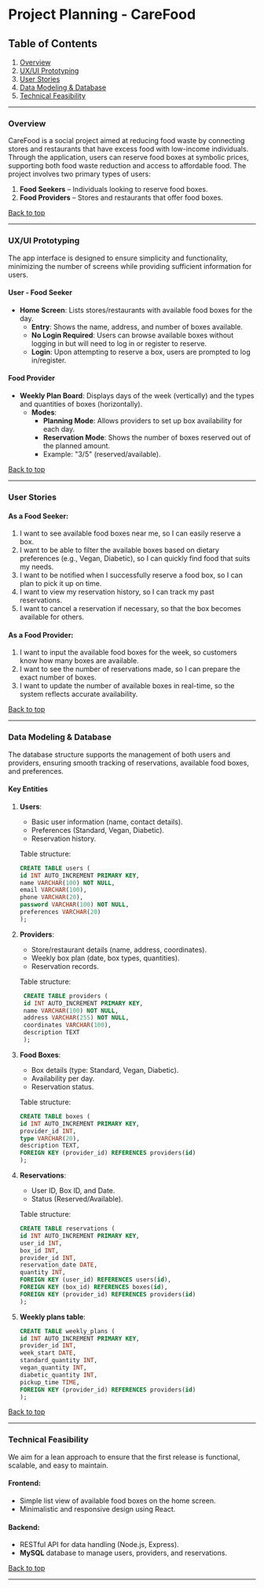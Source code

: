 # Project Planning - CareFood

## Table of Contents

1. [Overview](#overview)
2. [UX/UI Prototyping](#uxui-prototyping)
3. [User Stories](#user-stories)
4. [Data Modeling & Database](#data-modeling--database)
5. [Technical Feasibility](#technical-feasibility)

---

### Overview

CareFood is a social project aimed at reducing food waste by connecting stores and restaurants that have excess food with low-income individuals. Through the application, users can reserve food boxes at symbolic prices, supporting both food waste reduction and access to affordable food. The project involves two primary types of users:

1. **Food Seekers** – Individuals looking to reserve food boxes.
2. **Food Providers** – Stores and restaurants that offer food boxes.

[Back to top](#table-of-contents)

---

### UX/UI Prototyping

The app interface is designed to ensure simplicity and functionality, minimizing the number of screens while providing sufficient information for users.

#### **User - Food Seeker**

- **Home Screen**: Lists stores/restaurants with available food boxes for the day.
  - **Entry**: Shows the name, address, and number of boxes available.
  - **No Login Required**: Users can browse available boxes without logging in but will need to log in or register to reserve.
  - **Login**: Upon attempting to reserve a box, users are prompted to log in/register.

#### **Food Provider**

- **Weekly Plan Board**: Displays days of the week (vertically) and the types and quantities of boxes (horizontally).
  - **Modes**:
    - **Planning Mode**: Allows providers to set up box availability for each day.
    - **Reservation Mode**: Shows the number of boxes reserved out of the planned amount.
    - Example: "3/5" (reserved/available).

[Back to top](#table-of-contents)

---

### User Stories

#### As a Food Seeker:

1. I want to see available food boxes near me, so I can easily reserve a box.
2. I want to be able to filter the available boxes based on dietary preferences (e.g., Vegan, Diabetic), so I can quickly find food that suits my needs.
3. I want to be notified when I successfully reserve a food box, so I can plan to pick it up on time.
4. I want to view my reservation history, so I can track my past reservations.
5. I want to cancel a reservation if necessary, so that the box becomes available for others.

#### As a Food Provider:

1. I want to input the available food boxes for the week, so customers know how many boxes are available.
2. I want to see the number of reservations made, so I can prepare the exact number of boxes.
3. I want to update the number of available boxes in real-time, so the system reflects accurate availability.

[Back to top](#table-of-contents)

---

### Data Modeling & Database

The database structure supports the management of both users and providers, ensuring smooth tracking of reservations, available food boxes, and preferences.

#### **Key Entities**

1. **Users**:
   - Basic user information (name, contact details).
   - Preferences (Standard, Vegan, Diabetic).
   - Reservation history.

    Table structure:

    ```sql
    CREATE TABLE users (
    id INT AUTO_INCREMENT PRIMARY KEY,
    name VARCHAR(100) NOT NULL,
    email VARCHAR(100),
    phone VARCHAR(20),
    password VARCHAR(100) NOT NULL,
    preferences VARCHAR(20)
    );
    ```

2. **Providers**:
   - Store/restaurant details (name, address, coordinates).
   - Weekly box plan (date, box types, quantities).
   - Reservation records.

   Table structure:

   ```sql
    CREATE TABLE providers (
    id INT AUTO_INCREMENT PRIMARY KEY,
    name VARCHAR(100) NOT NULL,
    address VARCHAR(255) NOT NULL,
    coordinates VARCHAR(100),
    description TEXT
    );
    ```

3. **Food Boxes**:
   - Box details (type: Standard, Vegan, Diabetic).
   - Availability per day.
   - Reservation status.

    Table structure:

    ```sql
    CREATE TABLE boxes (
    id INT AUTO_INCREMENT PRIMARY KEY,
    provider_id INT,
    type VARCHAR(20),
    description TEXT,
    FOREIGN KEY (provider_id) REFERENCES providers(id)
    );
    ```

4. **Reservations**:
   - User ID, Box ID, and Date.
   - Status (Reserved/Available).

    Table structure:

    ```sql
    CREATE TABLE reservations (
    id INT AUTO_INCREMENT PRIMARY KEY,
    user_id INT,
    box_id INT,
    provider_id INT,
    reservation_date DATE,
    quantity INT,
    FOREIGN KEY (user_id) REFERENCES users(id),
    FOREIGN KEY (box_id) REFERENCES boxes(id),
    FOREIGN KEY (provider_id) REFERENCES providers(id)
    );
    ```

5. **Weekly plans table**:

    ```sql
    CREATE TABLE weekly_plans (
    id INT AUTO_INCREMENT PRIMARY KEY,
    provider_id INT,
    week_start DATE,
    standard_quantity INT,
    vegan_quantity INT,
    diabetic_quantity INT,
    pickup_time TIME,
    FOREIGN KEY (provider_id) REFERENCES providers(id)
    );

[Back to top](#table-of-contents)

---

### Technical Feasibility

We aim for a lean approach to ensure that the first release is functional, scalable, and easy to maintain.

#### Frontend:

- Simple list view of available food boxes on the home screen.
- Minimalistic and responsive design using React.

#### Backend:

- RESTful API for data handling (Node.js, Express).
- **MySQL** database to manage users, providers, and reservations.

[Back to top](#table-of-contents)

---
